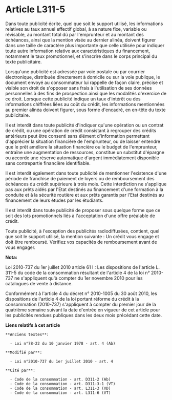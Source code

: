 # Article L311-5

Dans toute publicité écrite, quel que soit le support utilisé, les informations relatives au taux annuel effectif global, à
sa nature fixe, variable ou révisable, au montant total dû par l'emprunteur et au montant des échéances, ainsi que la mention
visée au dernier alinéa, doivent figurer dans une taille de caractère plus importante que celle utilisée pour indiquer toute
autre information relative aux caractéristiques du financement, notamment le taux promotionnel, et s'inscrire dans le corps
principal du texte publicitaire. 

Lorsqu'une publicité est adressée par voie postale ou par courrier électronique, distribuée directement à domicile ou sur la
voie publique, le document envoyé au consommateur lui rappelle de façon claire, précise et visible son droit de s'opposer
sans frais à l'utilisation de ses données personnelles à des fins de prospection ainsi que les modalités d'exercice de ce
droit. Lorsque cette publicité indique un taux d'intérêt ou des informations chiffrées liées au coût du crédit, les
informations mentionnées au premier alinéa doivent figurer, sous forme d'encadré, en en-tête du texte publicitaire. 

Il est interdit dans toute publicité d'indiquer qu'une opération ou un contrat de crédit, ou une opération de crédit
consistant à regrouper des crédits antérieurs peut être consenti sans élément d'information permettant d'apprécier la
situation financière de l'emprunteur, ou de laisser entendre que le prêt améliore la situation financière ou le budget de
l'emprunteur, entraîne une augmentation de ressources, constitue un substitut d'épargne ou accorde une réserve automatique
d'argent immédiatement disponible sans contrepartie financière identifiable. 

Il est interdit également dans toute publicité de mentionner l'existence d'une période de franchise de paiement de loyers ou
de remboursement des échéances du crédit supérieure à trois mois. Cette interdiction ne s'applique pas aux prêts aidés par
l'Etat destinés au financement d'une formation à la conduite et à la sécurité routière et aux prêts garantis par l'Etat
destinés au financement de leurs études par les étudiants. 

Il est interdit dans toute publicité de proposer sous quelque forme que ce soit des lots promotionnels liés à l'acceptation
d'une offre préalable de crédit. 

Toute publicité, à l'exception des publicités radiodiffusées, contient, quel que soit le support utilisé, la mention
suivante :  Un crédit vous engage et doit être remboursé. Vérifiez vos capacités de remboursement avant de vous engager.

**Nota:**

Loi 2010-737 du 1er juillet 2010 article 61 I : Les dispositions de l'article L. 311-5 du code de la consommation résultant
de l'article 4 de la loi n° 2010-737 ne s'appliquent qu'à compter du 1er novembre 2010 pour les catalogues de vente à
distance.

Conformément à l'article 4 du décret n° 2010-1005 du 30 août 2010, les dispositions de l'article 4 de la loi portant réforme
du crédit à la consommation (2010-737) s'appliquent à compter du premier jour de la quatrième semaine suivant la date
d'entrée en vigueur de cet article pour les publicités rendues publiques dans les deux mois précédant cette date.

**Liens relatifs à cet article**

	**Anciens textes**:

	  - Loi n°78-22 du 10 janvier 1978 - art. 4 (Ab)

	**Modifié par**:

	  - Loi n°2010-737 du 1er juillet 2010 - art. 4

	**Cité par**:

	  - Code de la consommation - art. D311-2 (Ab)
	  - Code de la consommation - art. D311-3-1 (VT)
	  - Code de la consommation - art. L311-3 (VD)
	  - Code de la consommation - art. L311-6 (VT)
